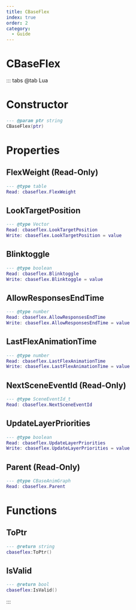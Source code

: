 ```yaml
---
title: CBaseFlex
index: true
order: 2
category:
  - Guide
---
```


# CBaseFlex

::: tabs
@tab Lua
# Constructor
```lua
--- @param ptr string
CBaseFlex(ptr)
```
# Properties
## FlexWeight (Read-Only)
```lua
--- @type table
Read: cbaseflex.FlexWeight
```
## LookTargetPosition 
```lua
--- @type Vector
Read: cbaseflex.LookTargetPosition
Write: cbaseflex.LookTargetPosition = value
```
## Blinktoggle 
```lua
--- @type boolean
Read: cbaseflex.Blinktoggle
Write: cbaseflex.Blinktoggle = value
```
## AllowResponsesEndTime 
```lua
--- @type number
Read: cbaseflex.AllowResponsesEndTime
Write: cbaseflex.AllowResponsesEndTime = value
```
## LastFlexAnimationTime 
```lua
--- @type number
Read: cbaseflex.LastFlexAnimationTime
Write: cbaseflex.LastFlexAnimationTime = value
```
## NextSceneEventId (Read-Only)
```lua
--- @type SceneEventId_t
Read: cbaseflex.NextSceneEventId
```
## UpdateLayerPriorities 
```lua
--- @type boolean
Read: cbaseflex.UpdateLayerPriorities
Write: cbaseflex.UpdateLayerPriorities = value
```
## Parent (Read-Only)
```lua
--- @type CBaseAnimGraph
Read: cbaseflex.Parent
```
# Functions
## ToPtr
```lua
--- @return string
cbaseflex:ToPtr()
```
## IsValid
```lua
--- @return bool
cbaseflex:IsValid()
```

:::